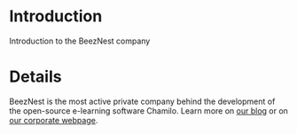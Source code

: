 # Introduction #

Introduction to the BeezNest company

# Details #

BeezNest is the most active private company behind the development of the open-source e-learning software Chamilo.
Learn more on [our blog](http://beeznest.wordpress.com/) or on [our corporate webpage](http://www.beeznest.com).